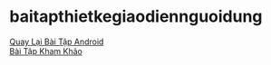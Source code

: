 # baitapthietkegiaodiennguoidung

[Quay Lại Bài Tập Android](https://github.com/nguyenvogiahuy/hello)
</br>
[Bài Tập Kham Khảo ](https://ngocminhtran.com/2018/09/24/su-kien-va-xu-ly-su-kien/)
